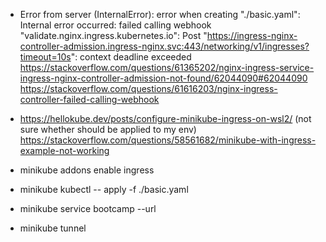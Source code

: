 - Error from server (InternalError): error when creating "./basic.yaml": Internal error occurred: failed calling webhook "validate.nginx.ingress.kubernetes.io": Post "https://ingress-nginx-controller-admission.ingress-nginx.svc:443/networking/v1/ingresses?timeout=10s": context deadline exceeded  
	https://stackoverflow.com/questions/61365202/nginx-ingress-service-ingress-nginx-controller-admission-not-found/62044090#62044090  
	https://stackoverflow.com/questions/61616203/nginx-ingress-controller-failed-calling-webhook

- https://hellokube.dev/posts/configure-minikube-ingress-on-wsl2/    (not sure whether should be applied to my env)
	https://stackoverflow.com/questions/58561682/minikube-with-ingress-example-not-working  

- minikube addons enable ingress
- minikube kubectl -- apply -f ./basic.yaml 
- minikube service bootcamp --url  
- minikube tunnel  
	